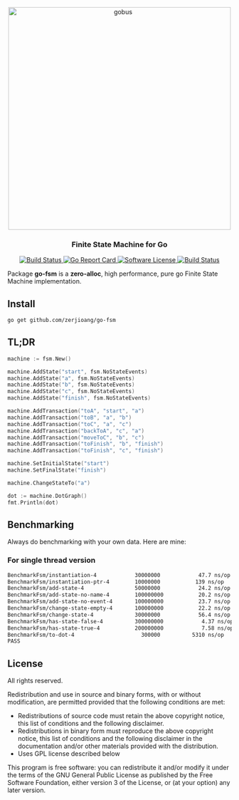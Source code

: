 <p align="center">
  <img alt="gobus" src="" width="500px"></img>
  <h3 align="center"><b>Finite State Machine for Go</b></h3>
</p>

<p align="center">
    <a href="https://travis-ci.org/zerjioang/go-fsm">
      <img alt="Build Status" src="https://travis-ci.org/zerjioang/go-fsm.svg?branch=master">
    </a>
    <a href="https://goreportcard.com/report/github.com/zerjioang/go-fsm">
       <img alt="Go Report Card" src="https://goreportcard.com/badge/github.com/zerjioang/go-fsm">
    </a>
    <a href="https://github.com/zerjioang/go-fsm/blob/master/LICENSE">
        <img alt="Software License" src="http://img.shields.io/:license-gpl3-brightgreen.svg?style=flat-square">
    </a>
    <a href="https://godoc.org/github.com/zerjioang/go-fsm">
       <img alt="Build Status" src="https://godoc.org/github.com/zerjioang/go-fsm?status.svg">
    </a>
</p>

Package **go-fsm** is a **zero-alloc**, high performance, pure go Finite State Machine implementation.

## Install

```bash
go get github.com/zerjioang/go-fsm
```

## TL;DR

```go
machine := fsm.New()

machine.AddState("start", fsm.NoStateEvents)
machine.AddState("a", fsm.NoStateEvents)
machine.AddState("b", fsm.NoStateEvents)
machine.AddState("c", fsm.NoStateEvents)
machine.AddState("finish", fsm.NoStateEvents)

machine.AddTransaction("toA", "start", "a")
machine.AddTransaction("toB", "a", "b")
machine.AddTransaction("toC", "a", "c")
machine.AddTransaction("backToA", "c", "a")
machine.AddTransaction("moveToC", "b", "c")
machine.AddTransaction("toFinish", "b", "finish")
machine.AddTransaction("toFinish", "c", "finish")

machine.SetInitialState("start")
machine.SetFinalState("finish")

machine.ChangeStateTo("a")

dot := machine.DotGraph()
fmt.Println(dot)
```

## Benchmarking

Always do benchmarking with your own data. Here are mine:

### For single thread version

```bash
BenchmarkFsm/instantiation-4         	30000000	        47.7 ns/op	  20.95 MB/s	       0 B/op	       0 allocs/op
BenchmarkFsm/instantiation-ptr-4     	10000000	       139 ns/op	   7.15 MB/s	      96 B/op	       2 allocs/op
BenchmarkFsm/add-state-4             	50000000	        24.2 ns/op	  41.36 MB/s	       0 B/op	       0 allocs/op
BenchmarkFsm/add-state-no-name-4     	100000000	        20.2 ns/op	  49.41 MB/s	       0 B/op	       0 allocs/op
BenchmarkFsm/add-state-no-event-4    	100000000	        23.7 ns/op	  42.12 MB/s	       0 B/op	       0 allocs/op
BenchmarkFsm/change-state-empty-4    	100000000	        22.2 ns/op	  45.00 MB/s	       0 B/op	       0 allocs/op
BenchmarkFsm/change-state-4          	30000000	        56.4 ns/op	  17.72 MB/s	       0 B/op	       0 allocs/op
BenchmarkFsm/has-state-false-4       	300000000	         4.37 ns/op	 228.80 MB/s	       0 B/op	       0 allocs/op
BenchmarkFsm/has-state-true-4        	200000000	         7.58 ns/op	 131.93 MB/s	       0 B/op	       0 allocs/op
BenchmarkFsm/to-dot-4                	  300000	      5310 ns/op	   0.19 MB/s	    2210 B/op	      29 allocs/op
PASS
```

## License

All rights reserved.

Redistribution and use in source and binary forms, with or without modification, are permitted provided that the following conditions are met:

 * Redistributions of source code must retain the above copyright notice, this list of conditions and the following disclaimer.
 * Redistributions in binary form must reproduce the above copyright notice, this list of conditions and the following disclaimer in the documentation and/or other materials provided with the distribution.
 * Uses GPL license described below

This program is free software: you can redistribute it and/or modify it under the terms of the GNU General Public License as published by the Free Software Foundation, either version 3 of the License, or (at your option) any later version.